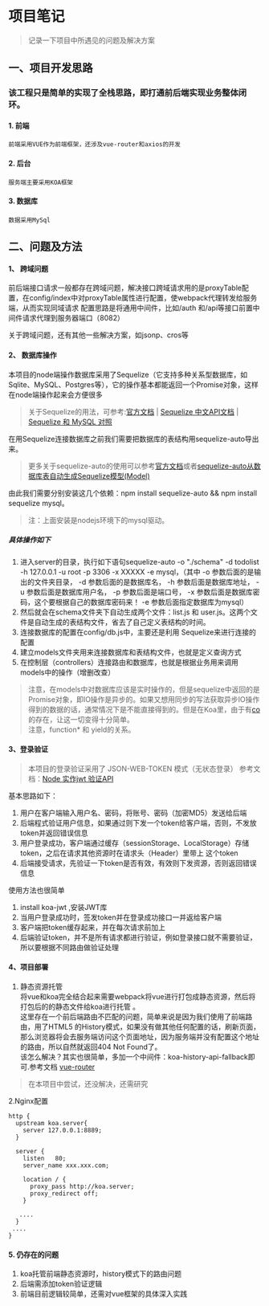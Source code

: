 # 项目笔记
> 记录一下项目中所遇见的问题及解决方案

## 一、项目开发思路
  ### 该工程只是简单的实现了全栈思路，即打通前后端实现业务整体闭环。
    
  #### 1. 前端
    前端采用VUE作为前端框架，还涉及vue-router和axios的开发
  #### 2. 后台
    服务端主要采用KOA框架
  #### 3. 数据库
    数据采用MySql
    

## 二、问题及方法
  #### 1、 跨域问题
  前后端接口请求一般都存在跨域问题，解决接口跨域请求用的是proxyTable配置，在config/index中对proxyTable属性进行配置，使webpack代理转发给服务端，从而实现同域请求
  配置思路是将通用中间件，比如/auth 和/api等接口前置中间件请求代理到服务器端口（8082）
  
  关于跨域问题，还有其他一些解决方案，如jsonp、cros等
  
  #### 2、 数据库操作
  本项目的node端操作数据库采用了Sequelize（它支持多种关系型数据库，如Sqlite、MySQL、Postgres等），它的操作基本都能返回一个Promise对象，这样在node端操作起来会方便很多
  >关于Sequelize的用法，可参考:[官方文档](https://sequelize.org/master/) | [Sequelize 中文API文档](https://itbilu.com/nodejs/npm/VkYIaRPz-.html) | [Sequelize 和 MySQL 对照](https://segmentfault.com/a/1190000003987871)  

在用Sequelize连接数据库之前我们需要把数据库的表结构用sequelize-auto导出来。
>更多关于sequelize-auto的使用可以参考[官方文档](https://github.com/sequelize/sequelize-auto)或者[sequelize-auto从数据库表自动生成Sequelize模型(Model)](https://itbilu.com/nodejs/npm/41mRdls_Z.html)  

由此我们需要分别安装这几个依赖：npm install sequelize-auto && npm install sequelize mysql。
>注：上面安装是nodejs环境下的mysql驱动。

##### 具体操作如下
1. 进入server的目录，执行如下语句sequelize-auto -o "./schema" -d todolist -h 127.0.0.1 -u root -p 3306 -x XXXXX -e mysql，（其中 -o 参数后面的是输出的文件夹目录， -d 参数后面的是数据库名， -h 参数后面是数据库地址， -u 参数后面是数据库用户名， -p 参数后面是端口号， -x 参数后面是数据库密码，这个要根据自己的数据库密码来！ -e 参数后面指定数据库为mysql）
2. 然后就会在schema文件夹下自动生成两个文件：list.js 和 user.js。这两个文件是自动生成的表结构文件，省去了自己定义表结构的时间。
3. 连接数据库的配置在config/db.js中，主要还是利用 Sequelize来进行连接的配置
4. 建立models文件夹用来连接数据库和表结构文件，也就是定义查询方式
5. 在控制层（controllers）连接路由和数据库，也就是根据业务用来调用models中的操作（增删改查）

>注意，在models中对数据库应该是实时操作的，但是sequelize中返回的是Promise对象，即IO操作是异步的。如果又想用同步的写法获取异步IO操作得到的数据的话，通常情况下是不能直接得到的。但是在Koa里，由于有[co](https://github.com/tj/co)的存在，让这一切变得十分简单。  
注意，function* 和 yield的关系。

#### 3、登录验证
>本项目的登录验证采用了 JSON-WEB-TOKEN 模式（无状态登录） 参考文档：[Node 实作jwt 验证API](https://segmentfault.com/a/1190000005783306#item-9)
 
基本思路如下：  
  1. 用户在客户端输入用户名、密码，将账号、密码（加密MD5）发送给后端
  2. 后端程式验证用户信息，如果通过则下发一个token给客户端，否则，不发放token并返回错误信息
  3. 用户登录成功，客户端通过缓存（sessionStorage、LocalStorage）存储token，之后在请求其他资源时在请求头（Header）里带上
  这个token
  4. 后端接受请求，先验证一下token是否有效，有效则下发资源，否则返回错误信息

使用方法也很简单  
  1. install koa-jwt ,安装JWT库
  2. 当用户登录成功时，签发token并在登录成功接口一并返给客户端
  3. 客户端把token缓存起来，并在每次请求前加上
  4. 后端验证token，并不是所有请求都进行验证，例如登录接口就不需要验证，所以要根据不同路由做验证处理
  
#### 4、项目部署
  1. 静态资源托管  
  将vue和koa完全结合起来需要webpack将vue进行打包成静态资源，然后将打包后的的静态文件给koa进行托管
      。  
      这里存在一个前后端路由不匹配的问题，简单来说是因为我们使用了前端路由，用了HTML5 的History模式，如果没有做其他任何配置的话，刷新页面，那么浏览器将会去服务端访问这个页面地址，因为服务端并没有配置这个地址的路由，所以自然就返回404 Not Found了。  
      该怎么解决？其实也很简单，多加一个中间件：koa-history-api-fallback即可.参考文档 [vue-router](https://router.vuejs.org/zh/guide/essentials/history-mode.html)  
  >在本项目中尝试，还没解决，还需研究
  
  2.Nginx配置  
  
    http {
      upstream koa.server{
        server 127.0.0.1:8889;
      }
    
      server {
        listen   80;
        server_name xxx.xxx.com;
    
        location / {
          proxy_pass http://koa.server;
          proxy_redirect off;
        }
    
       ....
      }
     ....
    }
    
    
#### 5. 仍存在的问题
  
  1. koa托管前端静态资源时，history模式下的路由问题
  2. 后端需添加token验证逻辑
  3. 前端目前逻辑较简单，还需对vue框架的具体深入实践
